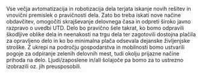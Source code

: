 Vse večja avtomatizacija in robotizacija dela terjata iskanje novih rešitev in vnovični premislek o pravičnosti dela. Zato bo treba iskati nove načine obdavčitev, omogočiti skrajševanje delovnega časa in odpreti široko javno razpravo o uvedbi UTD. Delo bo pravično šele takrat, ko bomo odpravili škodljive oblike dela in neenakosti na trgu dela ter zagotovili dostojna plačila za opravljeno delo in ko bo minimalna plača odsevala dejanske življenjske stroške. Z ukrepi na področju gospodarstva in mobilnosti bomo ustvarili pogoje za odpiranje zelenih delovnih mest, tudi okolju prijazne načine prihoda na delo. Ljudi/zaposlene in/ali šolajoče pa bomo za to ustrezno izobrazili oz. jih preusposobili.
